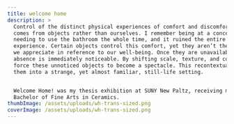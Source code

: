 ```yaml
---
title: welcome home
description: >
  Control of the distinct physical experiences of comfort and discomfort often
  comes from objects rather than ourselves. I remember being at a concert and
  needing to use the bathroom the whole time, and it ruined the entire
  experience. Certain objects control this comfort, yet they aren’t the objects
  we appreciate in reference to our well-being. Once they are unavailable, their
  absence is immediately noticeable. By shifting scale, texture, and color, I
  force these unnoticed objects to become a spectacle. This recontextualizes
  them into a strange, yet almost familiar, still-life setting.


  Welcome Home! was my thesis exhibition at SUNY New Paltz, receiving my
  Bachelor of Fine Arts in Ceramics.
thumbImage: /assets/uploads/wh-trans-sized.png
coverImage: /assets/uploads/wh-trans-sized.png
---
```

